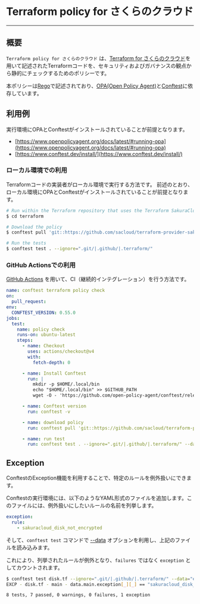 # Terraform policy for さくらのクラウド

---

## 概要
`Terraform policy for さくらのクラウド` は、[Terraform for さくらのクラウド](https://docs.usacloud.jp/terraform/)を用いて記述されたTerraformコードを、セキュリティおよびガバナンスの観点から静的にチェックするためのポリシーです。

本ポリシーは[Rego](https://www.openpolicyagent.org/docs/latest/policy-language/)で記述されており、[OPA(Open Policy Agent)](https://www.openpolicyagent.org/)と[Conftest](https://www.conftest.dev/)に依存しています。

## 利用例

実行環境にOPAとConftestがインストールされていることが前提となります。

- [https://www.openpolicyagent.org/docs/latest/#running-opa](https://www.openpolicyagent.org/docs/latest/#running-opa)
- [https://www.conftest.dev/install/](https://www.conftest.dev/install/)

### ローカル環境での利用

Terraformコードの実装者がローカル環境で実行する方法です。
前述のとおり、ローカル環境にOPAとConftestがインストールされていることが前提となります。

```sh
# Run within the Terraform repository that uses the Terraform SakuraCloud provider
$ cd terraform

# Download the policy
$ conftest pull 'git::https://github.com/sacloud/terraform-provider-sakuracloud-policy.git//policy?ref=v1.1.0'

# Run the tests
$ conftest test . --ignore=".git/|.github/|.terraform/"
```

### GitHub Actionsでの利用

[GitHub Actions](https://docs.github.com/ja/actions) を用いて、CI（継続的インテグレーション）を行う方法です。

```yaml
name: conftest terraform policy check
on:
  pull_request:
env:
  CONFTEST_VERSION: 0.55.0
jobs:
  test:
    name: policy check
    runs-on: ubuntu-latest
    steps:
      - name: Checkout
        uses: actions/checkout@v4
        with:
          fetch-depth: 0

      - name: Install Conftest
        run: |
          mkdir -p $HOME/.local/bin
          echo "$HOME/.local/bin" >> $GITHUB_PATH
          wget -O - 'https://github.com/open-policy-agent/conftest/releases/download/v${{ env.CONFTEST_VERSION }}/conftest_${{ env.CONFTEST_VERSION }}_Linux_x86_64.tar.gz' | tar zxvf - -C $HOME/.local/bin

      - name: Conftest version
        run: conftest -v

      - name: download policy
        run: conftest pull 'git::https://github.com/sacloud/terraform-provider-sakuracloud-policy.git//policy?ref=v1.1.0'

      - name: run test
        run: conftest test . --ignore=".git/|.github/|.terraform/" --data="exception.json"
```

## Exception
ConftestのException機能を利用することで、特定のルールを例外扱いにできます。

Conftestの実行環境には、以下のようなYAML形式のファイルを追加します。このファイルには、例外扱いにしたいルールの名前を列挙します。

```yaml
exception:
  rule:
    - sakuracloud_disk_not_encrypted
```

そして、`conftest test` コマンドで [--data](https://www.conftest.dev/options/#-data) オプションを利用し、上記のファイルを読み込みます。

これにより、列挙されたルールが例外となり、`failures` ではなく `exception` としてカウントされます。

```sh
$ conftest test disk.tf --ignore=".git/|.github/|.terraform/" --data="exception.yml"
EXCP - disk.tf - main - data.main.exception[_][_] == "sakuracloud_disk_not_encrypted"

8 tests, 7 passed, 0 warnings, 0 failures, 1 exception
```
